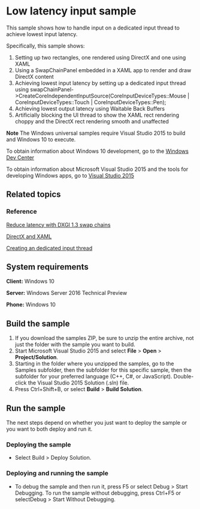 <!---
  category: CustomUserInteractions
  samplefwlink: http://go.microsoft.com/fwlink/p/?LinkId=620566
--->

# Low latency input sample

This sample shows how to handle input on a dedicated input thread to achieve lowest input latency. 

Specifically, this sample shows:

1. Setting up two rectangles, one rendered using DirectX and one using XAML
2. Using a SwapChainPanel embedded in a XAML app to render and draw DirectX content
3. Achieving lowest input latency by setting up a dedicated input thread using swapChainPanel->CreateCoreIndependentInputSource(CoreInputDeviceTypes::Mouse | CoreInputDeviceTypes::Touch | CoreInputDeviceTypes::Pen);
4. Achieving lowest output latency using Waitable Back Buffers
5. Artificially blocking the UI thread to show the XAML rect rendering choppy and the DirectX rect rendering smooth and unaffected

**Note** The Windows universal samples require Visual Studio 2015 to build and Windows 10 to execute.
 
To obtain information about Windows 10 development, go to the [Windows Dev Center](http://go.microsoft.com/fwlink/?LinkID=532421)

To obtain information about Microsoft Visual Studio 2015 and the tools for developing Windows apps, go to [Visual Studio 2015](http://go.microsoft.com/fwlink/?LinkID=532422)

## Related topics

### Reference

[Reduce latency with DXGI 1.3 swap chains](https://msdn.microsoft.com/library/windows/apps/mt210781)

[DirectX and XAML](https://msdn.microsoft.com/en-us/library/windows/apps/hh825871.aspx)

[Creating an dedicated input thread](https://msdn.microsoft.com/en-us/library/windows/apps/windows.ui.xaml.controls.swapchainpanel.createcoreindependentinputsource.aspx)


## System requirements

**Client:** Windows 10

**Server:** Windows Server 2016 Technical Preview

**Phone:**  Windows 10

## Build the sample

1. If you download the samples ZIP, be sure to unzip the entire archive, not just the folder with the sample you want to build. 
2. Start Microsoft Visual Studio 2015 and select **File** \> **Open** \> **Project/Solution**.
3. Starting in the folder where you unzipped the samples, go to the Samples subfolder, then the subfolder for this specific sample, then the subfolder for your preferred language (C++, C#, or JavaScript). Double-click the Visual Studio 2015 Solution (.sln) file.
4. Press Ctrl+Shift+B, or select **Build** \> **Build Solution**.

## Run the sample

The next steps depend on whether you just want to deploy the sample or you want to both deploy and run it.

### Deploying the sample

- Select Build > Deploy Solution. 

### Deploying and running the sample

- To debug the sample and then run it, press F5 or select Debug >  Start Debugging. To run the sample without debugging, press Ctrl+F5 or selectDebug > Start Without Debugging. 
